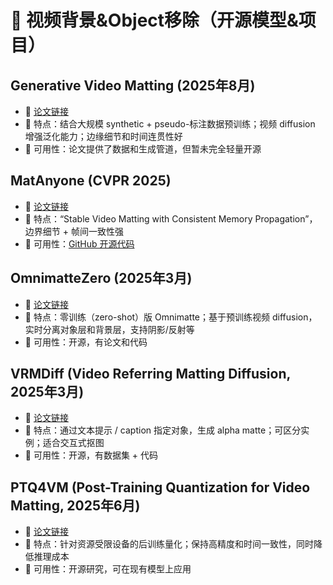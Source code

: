# 🚀 视频背景&Object移除（开源模型&项目）

## Generative Video Matting (2025年8月)  
- 📄 [论文链接](https://arxiv.org/abs/2508.07905?utm_source=chatgpt.com)  
- 📝 特点：结合大规模 synthetic + pseudo-标注数据预训练；视频 diffusion 增强泛化能力；边缘细节和时间连贯性好  
- 🔧 可用性：论文提供了数据和生成管道，但暂未完全轻量开源  

## MatAnyone (CVPR 2025)  
- 📄 [论文链接](https://openaccess.thecvf.com/content/CVPR2025/papers/Yang_MatAnyone_Stable_Video_Matting_with_Consistent_Memory_Propagation_CVPR_2025_paper.pdf?utm_source=chatgpt.com)  
- 📝 特点：“Stable Video Matting with Consistent Memory Propagation”，边界细节 + 帧间一致性强  
- 🔧 可用性：[GitHub 开源代码](https://github.com/pq-yang/MatAnyone?utm_source=chatgpt.com)  

## OmnimatteZero (2025年3月)  
- 📄 [论文链接](https://arxiv.org/abs/2503.18033?utm_source=chatgpt.com)  
- 📝 特点：零训练（zero-shot）版 Omnimatte；基于预训练视频 diffusion，实时分离对象层和背景层，支持阴影/反射等  
- 🔧 可用性：开源，有论文和代码  

## VRMDiff (Video Referring Matting Diffusion, 2025年3月)  
- 📄 [论文链接](https://arxiv.org/abs/2503.10678?utm_source=chatgpt.com)  
- 📝 特点：通过文本提示 / caption 指定对象，生成 alpha matte；可区分实例；适合交互式抠图  
- 🔧 可用性：开源，有数据集 + 代码  

## PTQ4VM (Post-Training Quantization for Video Matting, 2025年6月)  
- 📄 [论文链接](https://arxiv.org/abs/2506.10840?utm_source=chatgpt.com)  
- 📝 特点：针对资源受限设备的后训练量化；保持高精度和时间一致性，同时降低推理成本  
- 🔧 可用性：开源研究，可在现有模型上应用  
